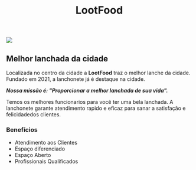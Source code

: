 <!DOCTYPE html>
<html lang="pt-br">
 <head>
    <meta charset="UTF-8">
    <meta http-equiv="X-UA-Compatible"content="IE=edge">
    <meta name="viewport"content="width=device-width,initial-scale=1.0">
    <link rel="stylesheet" href="style.css">
    <title>Documento</title>
 </head>
 <body>
     <header>
         <h1 class="titulo-principal">LootFood</h1>
     </header>
     <img id="banner" src="banner.jpg">
     <h2 class="titulo-centralizado">Melhor lanchada da cidade</h2>
  <div class="principal">
         <p>Localizada no centro da cidade a <strong>LootFood</strong> traz o melhor lanche da cidade.
          Fundado em 2021, a lanchonete já é destaque na cidade.</p>
         <p id="missao"> <em> <strong>Nossa missão é: "Proporcionar a melhor lanchada de sua vida".</strong> </em></p>
         <p>Temos os melhores funcionarios para você ter uma bela lanchada.
            A lanchonete garante atendimento rapido e eficaz para sanar a satisfação e felicidadedos clientes.</p>
     </div>
     <div class="beneficios">
      <h3>Benefícios</h3>
      <ul>
        <li class="itens">Atendimento aos Clientes</li>
        <li class="itens">Espaço diferenciado</li>
        <li class="itens">Espaço Aberto</li>
        <li class="itens">Profissionais Qualificados</li>
          </ul>
     </div>
 </body>
 </html>
